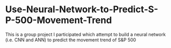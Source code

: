 # Use-Neural-Network-to-Predict-S-P-500-Movement-Trend
This is a group project I participated which attempt to build a neural network (i.e. CNN and ANN) to predict the movement trend of S&amp;P 500
